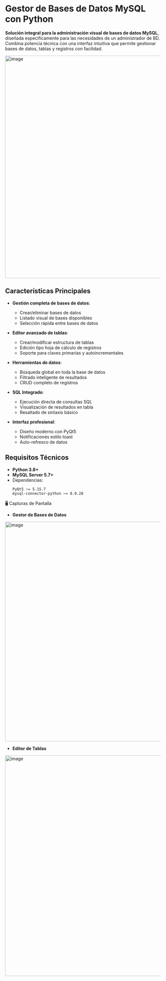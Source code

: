 # Gestor de Bases de Datos MySQL con Python
**Solución integral para la administración visual de bases de datos MySQL**, diseñada específicamente para las necesidades de un administrador de BD. Combina potencia técnica con una interfaz intuitiva que permite gestionar bases de datos, tablas y registros con facilidad.

<img width="1365" height="719" alt="image" src="https://github.com/user-attachments/assets/f30d3002-a64e-4ce3-817d-129a0e72f9c1" />


## Características Principales
- **Gestión completa de bases de datos**:
  - Crear/eliminar bases de datos
  - Listado visual de bases disponibles
  - Selección rápida entre bases de datos

- **Editor avanzado de tablas**:
  - Crear/modificar estructura de tablas
  - Edición tipo hoja de cálculo de registros
  - Soporte para claves primarias y autoincrementales

- **Herramientas de datos**:
  - Búsqueda global en toda la base de datos
  - Filtrado inteligente de resultados
  - CRUD completo de registros

- **SQL Integrado**:
  - Ejecución directa de consultas SQL
  - Visualización de resultados en tabla
  - Resaltado de sintaxis básico

- **Interfaz profesional**:
  - Diseño moderno con PyQt5
  - Notificaciones estilo toast
  - Auto-refresco de datos
## Requisitos Técnicos

- **Python 3.8+**
- **MySQL Server 5.7+**
- Dependencias:
  ```bash
  PyQt5 >= 5.15.7
  mysql-connector-python >= 8.0.28
🖥 Capturas de Pantalla
- **Gestor de Bases de Datos**
<img width="674" height="710" alt="image" src="https://github.com/user-attachments/assets/7e8279d6-6aaf-46e5-be40-febaa02824d9" />

- **Editor de Tablas**
<img width="1365" height="713" alt="image" src="https://github.com/user-attachments/assets/1ca23b8f-ee13-43d6-bd10-e9dcd7bf1510" />


